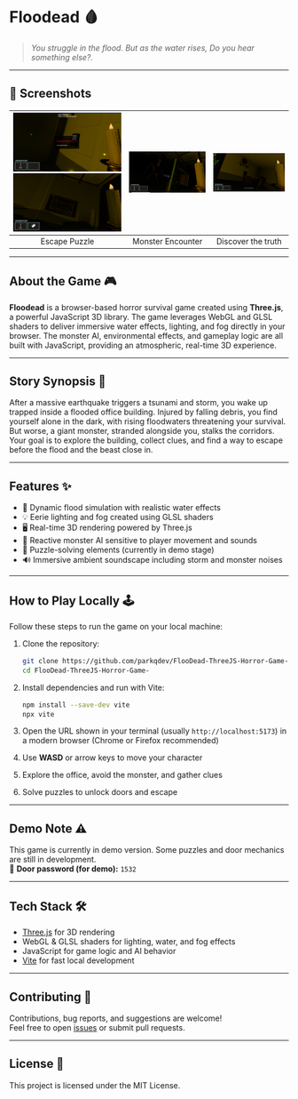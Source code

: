 # Floodead 🩸

> *You struggle in the flood. But as the water rises, Do you hear something else?.*

---

## 🎥 Screenshots

| ![ss1](./readme/ss1.png) ![ss1](./readme/ss4.png)  | ![ss2](./readme/ss2.png) | ![ss3](./readme/ss3.png) |
|:------------------------------:|:------------------------------:|:------------------------------:|
| Escape Puzzle                | Monster Encounter                | Discover the truth


---

## About the Game 🎮

**Floodead** is a browser-based horror survival game created using **Three.js**, a powerful JavaScript 3D library. The game leverages WebGL and GLSL shaders to deliver immersive water effects, lighting, and fog directly in your browser. The monster AI, environmental effects, and gameplay logic are all built with JavaScript, providing an atmospheric, real-time 3D experience.

---

## Story Synopsis 📖

After a massive earthquake triggers a tsunami and storm, you wake up trapped inside a flooded office building. Injured by falling debris, you find yourself alone in the dark, with rising floodwaters threatening your survival. But worse, a giant monster, stranded alongside you, stalks the corridors. Your goal is to explore the building, collect clues, and find a way to escape before the flood and the beast close in.

---

## Features ✨

- 🌊 Dynamic flood simulation with realistic water effects  
- 💡 Eerie lighting and fog created using GLSL shaders  
- 🖥️ Real-time 3D rendering powered by Three.js  
- 👾 Reactive monster AI sensitive to player movement and sounds  
- 🧩 Puzzle-solving elements (currently in demo stage)  
- 🔊 Immersive ambient soundscape including storm and monster noises  

---

## How to Play Locally 🕹️

Follow these steps to run the game on your local machine:

1. Clone the repository:
    ```bash
    git clone https://github.com/parkqdev/FlooDead-ThreeJS-Horror-Game-.git
    cd FlooDead-ThreeJS-Horror-Game-
    ```

2. Install dependencies and run with Vite:
    ```bash
    npm install --save-dev vite
    npx vite
    ```

3. Open the URL shown in your terminal (usually `http://localhost:5173`) in a modern browser (Chrome or Firefox recommended)

4. Use **WASD** or arrow keys to move your character

5. Explore the office, avoid the monster, and gather clues

6. Solve puzzles to unlock doors and escape

---

## Demo Note ⚠️

This game is currently in demo version. Some puzzles and door mechanics are still in development.  
🔑 **Door password (for demo):** `1532`

---

## Tech Stack 🛠️

- [Three.js](https://threejs.org/) for 3D rendering  
- WebGL & GLSL shaders for lighting, water, and fog effects  
- JavaScript for game logic and AI behavior  
- [Vite](https://vitejs.dev/) for fast local development  

---

## Contributing 🤝

Contributions, bug reports, and suggestions are welcome!  
Feel free to open [issues](https://github.com/parkqdev/FlooDead-ThreeJS-Horror-Game-/issues) or submit pull requests.

---

## License 📄

This project is licensed under the MIT License.
